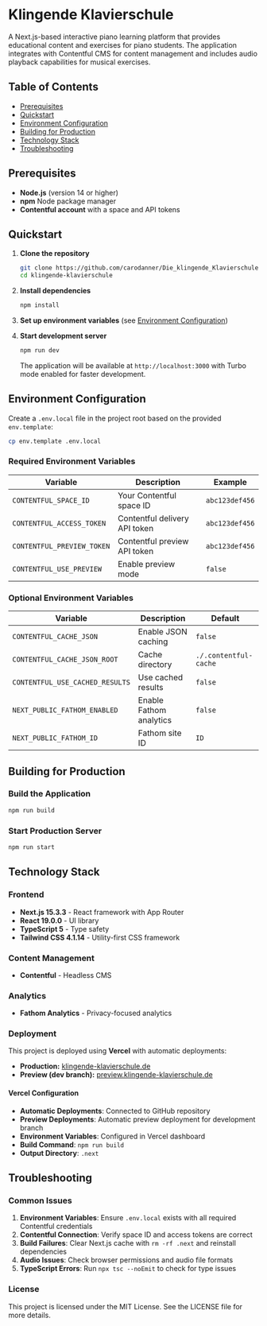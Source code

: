 # Klingende Klavierschule

A Next.js-based interactive piano learning platform that provides educational content and exercises for piano students. The application integrates with Contentful CMS for content management and includes audio playback capabilities for musical exercises.

## Table of Contents

- [Prerequisites](#prerequisites)
- [Quickstart](#quickstart)
- [Environment Configuration](#environment-configuration)
- [Building for Production](#building-for-production)
- [Technology Stack](#technology-stack)
- [Troubleshooting](#troubleshooting)

## Prerequisites

- **Node.js** (version 14 or higher)
- **npm** Node package manager
- **Contentful account** with a space and API tokens

## Quickstart

1. **Clone the repository**

   ```bash
   git clone https://github.com/carodanner/Die_klingende_Klavierschule.git
   cd klingende-klavierschule
   ```

2. **Install dependencies**

   ```bash
   npm install
   ```

3. **Set up environment variables** (see [Environment Configuration](#environment-configuration))

4. **Start development server**
   ```bash
   npm run dev
   ```
   The application will be available at `http://localhost:3000` with Turbo mode enabled for faster development.

## Environment Configuration

Create a `.env.local` file in the project root based on the provided `env.template`:

```bash
cp env.template .env.local
```

### Required Environment Variables

| Variable                   | Description                   | Example        |
| -------------------------- | ----------------------------- | -------------- |
| `CONTENTFUL_SPACE_ID`      | Your Contentful space ID      | `abc123def456` |
| `CONTENTFUL_ACCESS_TOKEN`  | Contentful delivery API token | `abc123def456` |
| `CONTENTFUL_PREVIEW_TOKEN` | Contentful preview API token  | `abc123def456` |
| `CONTENTFUL_USE_PREVIEW`   | Enable preview mode           | `false`        |

### Optional Environment Variables

| Variable                        | Description             | Default               |
| ------------------------------- | ----------------------- | --------------------- |
| `CONTENTFUL_CACHE_JSON`         | Enable JSON caching     | `false`               |
| `CONTENTFUL_CACHE_JSON_ROOT`    | Cache directory         | `./.contentful-cache` |
| `CONTENTFUL_USE_CACHED_RESULTS` | Use cached results      | `false`               |
| `NEXT_PUBLIC_FATHOM_ENABLED`    | Enable Fathom analytics | `false`               |
| `NEXT_PUBLIC_FATHOM_ID`         | Fathom site ID          | `ID`                  |

## Building for Production

### Build the Application

```bash
npm run build
```

### Start Production Server

```bash
npm run start
```

## Technology Stack

### Frontend

- **Next.js 15.3.3** - React framework with App Router
- **React 19.0.0** - UI library
- **TypeScript 5** - Type safety
- **Tailwind CSS 4.1.14** - Utility-first CSS framework

### Content Management

- **Contentful** - Headless CMS

### Analytics

- **Fathom Analytics** - Privacy-focused analytics

### Deployment

This project is deployed using **Vercel** with automatic deployments:

- **Production:** [klingende-klavierschule.de](https://klingende-klavierschule.de)
- **Preview (dev branch):** [preview.klingende-klavierschule.de](https://preview.klingende-klavierschule.de)

#### Vercel Configuration

- **Automatic Deployments**: Connected to GitHub repository
- **Preview Deployments**: Automatic preview deployment for development branch
- **Environment Variables**: Configured in Vercel dashboard
- **Build Command**: `npm run build`
- **Output Directory**: `.next`

## Troubleshooting

### Common Issues

1. **Environment Variables**: Ensure `.env.local` exists with all required Contentful credentials
2. **Contentful Connection**: Verify space ID and access tokens are correct
3. **Build Failures**: Clear Next.js cache with `rm -rf .next` and reinstall dependencies
4. **Audio Issues**: Check browser permissions and audio file formats
5. **TypeScript Errors**: Run `npx tsc --noEmit` to check for type issues

### License

This project is licensed under the MIT License. See the LICENSE file for more details.

